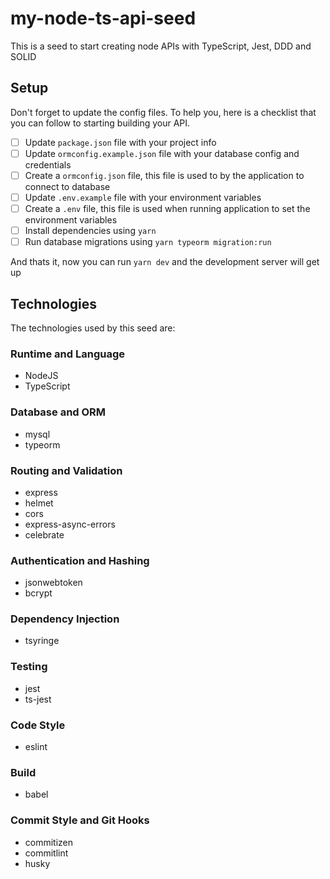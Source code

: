 # my-node-ts-api-seed

This is a seed to start creating node APIs with TypeScript, Jest, DDD and SOLID

## Setup

Don't forget to update the config files. To help you, here is a checklist that you can follow to starting building your API.

- [ ] Update `package.json` file with your project info
- [ ] Update `ormconfig.example.json` file with your database config and credentials
- [ ] Create a `ormconfig.json` file, this file is used to by the application to connect to database
- [ ] Update `.env.example` file with your environment variables
- [ ] Create a `.env` file, this file is used when running application to set the environment variables
- [ ] Install dependencies using `yarn`
- [ ] Run database migrations using `yarn typeorm migration:run`

And thats it, now you can run `yarn dev` and the development server will get up

## Technologies

The technologies used by this seed are:

### Runtime and Language

- NodeJS
- TypeScript

### Database and ORM

- mysql
- typeorm

### Routing and Validation

- express
- helmet
- cors
- express-async-errors
- celebrate

### Authentication and Hashing

- jsonwebtoken
- bcrypt

### Dependency Injection

- tsyringe

### Testing

- jest
- ts-jest

### Code Style

- eslint

### Build

- babel

### Commit Style and Git Hooks

- commitizen
- commitlint
- husky
